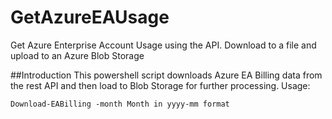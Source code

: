 # GetAzureEAUsage
Get Azure Enterprise Account Usage using the API.  Download to a file and upload to an Azure Blob Storage

##Introduction 
This powershell script downloads Azure EA Billing data from the rest API and then load to Blob Storage for further processing. 
Usage: 

`Download-EABilling -month Month in yyyy-mm format`
